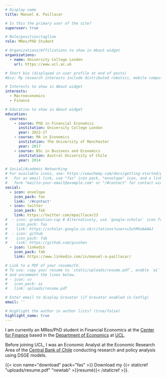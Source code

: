 ```yaml
---
# Display name
title: Manuel A. Paillacar

# Is this the primary user of the site?
superuser: true

# Role/position/tagline
role: MRes/PhD Student

# Organizations/Affiliations to show in About widget
organizations:
  - name: University College London
    url: https://www.ucl.ac.uk

# Short bio (displayed in user profile at end of posts)
#bio: My research interests include distributed robotics, mobile computing and programmable matter.

# Interests to show in About widget
interests:
  - Macroeconomics
  - Finance

# Education to show in About widget
education:
  courses:
    - course: PhD in Financial Economics
      institution: University College London
      year: 2022-27
    - course: MA in Economics
      institution: The University of Manchester
      year: 2017
    - course: BSc in Business and Economics
      institution: Austral University of Chile
      year: 2014

# Social/Academic Networking
# For available icons, see: https://wowchemy.com/docs/getting-started/page-builder/#icons
#   For an email link, use "fas" icon pack, "envelope" icon, and a link in the
#   form "mailto:your-email@example.com" or "/#contact" for contact widget.
social:
  - icon: envelope
    icon_pack: fas
    link: '/#contact'
  - icon: twitter
    icon_pack: fab
    link: https://twitter.com/mpaillacar23
#  - icon: graduation-cap # Alternatively, use `google-scholar` icon from `ai` icon pack
#    icon_pack: fas
#    link: https://scholar.google.co.uk/citations?user=sIwtMXoAAAAJ
#  - icon: github
#    icon_pack: fab
#    link: https://github.com/gcushen
  - icon: linkedin
    icon_pack: fab
    link: https://www.linkedin.com/in/manuel-a-paillacar/

# Link to a PDF of your resume/CV.
# To use: copy your resume to `static/uploads/resume.pdf`, enable `ai` icons in `params.toml`,
# and uncomment the lines below.
# - icon: cv
#   icon_pack: ai
#   link: uploads/resume.pdf

# Enter email to display Gravatar (if Gravatar enabled in Config)
email: ''

# Highlight the author in author lists? (true/false)
highlight_name: true
---
```


I am currently an MRes/PhD student in Financial Economics at the [Center for Finance](https://centreforfinance.org) based in the [Department of Economics](https://www.ucl.ac.uk/economics/) at [UCL](https://www.ucl.ac.uk).

Before joining UCL, I was an Economic Analyst at the Economic Research Area of the [Central Bank of Chile](https://portalbiblioteca.bcentral.cl/en/web/banco-central/) conducting research and policy analysis using DSGE models.

{{< icon name="download" pack="fas" >}} Download my {{< staticref "uploads/resume.pdf" "newtab" >}}resumé{{< /staticref >}}.
